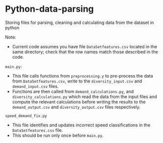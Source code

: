 # Python-data-parsing
Storing files for parsing, cleaning and calculating data from the dataset in python

Note:
- Current code assumes you have file `DataSetfeatures.csv` located in the same directory; check that the row names match those described in the code. 

`main.py`:
- This file calls functions from `preprocessing.y` to pre-process the data from
 `DataSetfeatures.csv`, write to the `diversity_input.csv` and `demand_input.csv` files. 
- Functions are then called from `demand_calculations.py`, and `diversity_calculations.py` 
  which read the data from the input files and compute the relevant calculations before
  writing the results to the `demand_output.csv` and `diversity_output.csv` files respectively.

`speed_demand_fix.py`
- This file identifies and updates incorrect speed classifications in the 
  `DataSetfeatures.csv` file.
- This should be run only once before `main.py`.